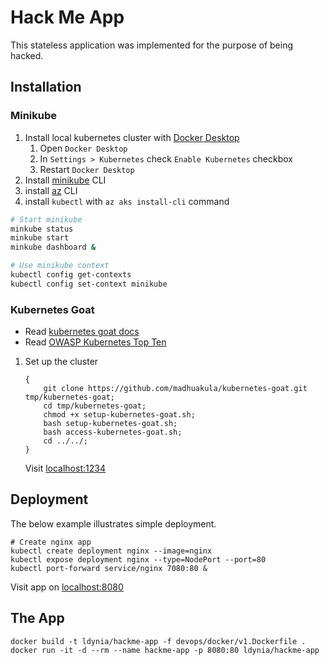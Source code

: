 # Hack Me App

This stateless application was implemented for the purpose of being hacked.

## Installation

### Minikube

1. Install local kubernetes cluster with [Docker Desktop](https://www.docker.com/products/docker-desktop/)
    1. Open `Docker Desktop`
    1. In `Settings > Kubernetes` check `Enable Kubernetes` checkbox
    1. Restart `Docker Desktop`
1. Install [minikube](https://minikube.sigs.k8s.io/docs/start/) CLI
1. install [az](https://learn.microsoft.com/en-us/cli/azure/install-azure-cli) CLI
1. install `kubectl` with `az aks install-cli` command

```bash
# Start minikube
minkube status
minkube start
minkube dashboard &

# Use minikube context
kubectl config get-contexts
kubectl config set-context minikube
```

### Kubernetes Goat

- Read [kubernetes goat docs](https://madhuakula.com/kubernetes-goat/docs/)
- Read [OWASP Kubernetes Top Ten](https://owasp.org/www-project-kubernetes-top-ten/)

1. Set up the cluster

    ```shell
    {
        git clone https://github.com/madhuakula/kubernetes-goat.git tmp/kubernetes-goat;
        cd tmp/kubernetes-goat;
        chmod +x setup-kubernetes-goat.sh;
        bash setup-kubernetes-goat.sh;
        bash access-kubernetes-goat.sh;
        cd ../../;
    }
    ```
    Visit [localhost:1234](http://localhost:1234)

## Deployment

The below example illustrates simple deployment.

```shell
# Create nginx app
kubectl create deployment nginx --image=nginx
kubectl expose deployment nginx --type=NodePort --port=80
kubectl port-forward service/nginx 7080:80 &
````

Visit app on [localhost:8080](http://localhost:8080)

## The App

```shell
docker build -t ldynia/hackme-app -f devops/docker/v1.Dockerfile .
docker run -it -d --rm --name hackme-app -p 8080:80 ldynia/hackme-app
```
